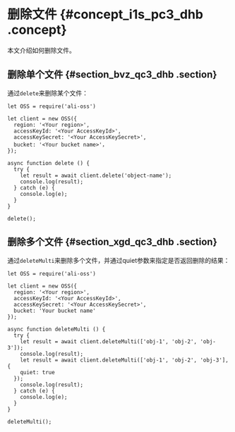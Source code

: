 # 删除文件 {#concept_i1s_pc3_dhb .concept}

本文介绍如何删除文件。

## 删除单个文件 {#section_bvz_qc3_dhb .section}

通过`delete`来删除某个文件：

```language-js
let OSS = require('ali-oss')

let client = new OSS({
  region: '<Your region>',
  accessKeyId: '<Your AccessKeyId>',
  accessKeySecret: '<Your AccessKeySecret>',
  bucket: '<Your bucket name>'，
});

async function delete () {
  try {
    let result = await client.delete('object-name');
    console.log(result);
  } catch (e) {
    console.log(e);
  }
}

delete();

```

## 删除多个文件 {#section_xgd_qc3_dhb .section}

通过`deleteMulti`来删除多个文件，并通过quiet参数来指定是否返回删除的结果：

```language-js
let OSS = require('ali-oss')

let client = new OSS({
  region: '<Your region>',
  accessKeyId: '<Your AccessKeyId>',
  accessKeySecret: '<Your AccessKeySecret>',
  bucket: 'Your bucket name'
});

async function deleteMulti () {
  try {
    let result = await client.deleteMulti(['obj-1', 'obj-2', 'obj-3']);
    console.log(result);
    let result = await client.deleteMulti(['obj-1', 'obj-2', 'obj-3'], {
    quiet: true
  });
    console.log(result);
  } catch (e) {
    console.log(e);
  }
}

deleteMulti();

```

